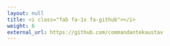 ```yaml
---
layout: null
title: <i class="fab fa-1x fa-github"></i>
weight: 6
external_url: https://github.com/commandantekaustav
---
```

